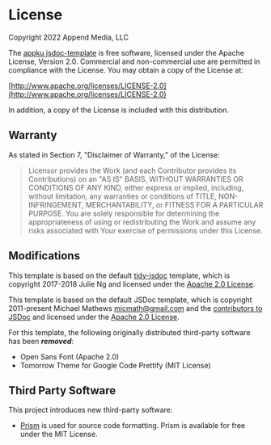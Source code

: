 # License

Copyright 2022 Append Media, LLC

The [appku jsdoc-template](https://github.com/appku/jsdoc-template) is free software, licensed under the Apache License, Version 2.0. Commercial and non-commercial use are permitted in compliance with the License. You may obtain a copy of the License at:

[http://www.apache.org/licenses/LICENSE-2.0](http://www.apache.org/licenses/LICENSE-2.0)

In addition, a copy of the License is included with this distribution.

## Warranty

As stated in Section 7, "Disclaimer of Warranty," of the License:

> Licensor provides the Work (and each Contributor provides its Contributions) on an "AS IS" BASIS, WITHOUT WARRANTIES OR CONDITIONS OF ANY KIND, either express or implied, including, without limitation, any warranties or conditions of TITLE, NON-INFRINGEMENT, MERCHANTABILITY, or FITNESS FOR A PARTICULAR PURPOSE. You are solely responsible for determining the appropriateness of using or redistributing the Work and assume any risks associated with Your exercise of permissions under this License.

## Modifications

This template is based on the default [tidy-jsdoc](https://github.com/julie-ng/tidy-jsdoc) template, which is copyright 2017-2018 Julie Ng and licensed under the [Apache 2.0 License](https://github.com/jsdoc3/jsdoc/blob/master/LICENSE.md).

This template is based on the default JSDoc template, which is copyright 2011-present Michael Mathews <micmath@gmail.com> and the [contributors to JSDoc](https://github.com/jsdoc3/jsdoc/graphs/contributors) and licensed under the [Apache 2.0 License](https://github.com/jsdoc3/jsdoc/blob/master/LICENSE.md).

For this template, the following originally distributed third-party software has been _**removed**_:

- Open Sans Font (Apache 2.0)
- Tomorrow Theme for Google Code Prettify (MIT License)

## Third Party Software

This project introduces new third-party software:

- [Prism](https://github.com/PrismJS/prism) is used for source code formatting. Prism is available for free under the MIT License.
